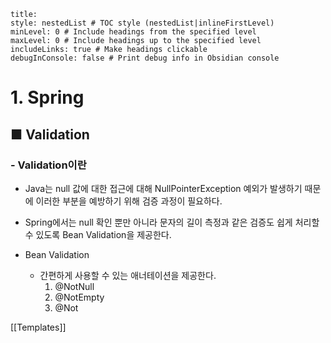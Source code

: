 ```table-of-contents
title: 
style: nestedList # TOC style (nestedList|inlineFirstLevel)
minLevel: 0 # Include headings from the specified level
maxLevel: 0 # Include headings up to the specified level
includeLinks: true # Make headings clickable
debugInConsole: false # Print debug info in Obsidian console
```

# 1. Spring
## ■ Validation

### - Validation이란
- Java는 null 값에 대한 접근에 대해 NullPointerException 예외가 발생하기 때문에 이러한 부분을 예방하기 위해 검증 과정이 필요하다.
- Spring에서는 null 확인 뿐만 아니라 문자의 길이 측정과 같은 검증도 쉽게 처리할 수 있도록 Bean Validation을 제공한다.
  
- Bean Validation
	- 간편하게 사용할 수 있는 애너테이션을 제공한다.
	    1.  @NotNull
	    2.  @NotEmpty
	    3.  @Not






[[Templates]]
